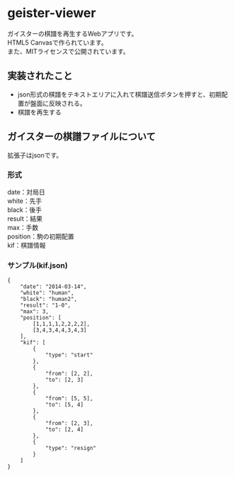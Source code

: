 geister-viewer
===
ガイスターの棋譜を再生するWebアプリです。  
HTML5 Canvasで作られています。   
また、MITライセンスで公開されています。

実装されたこと
---
- json形式の棋譜をテキストエリアに入れて棋譜送信ボタンを押すと、初期配置が盤面に反映される。  
- 棋譜を再生する


ガイスターの棋譜ファイルについて
---  
拡張子はjsonです。  

### 形式
date：対局日  
white：先手    
black：後手    
result：結果  
max：手数  
position：駒の初期配置  
kif：棋譜情報     

### サンプル(kif.json)
```
{
    "date": "2014-03-14",
    "white": "human",
    "black": "human2",
    "result": "1-0",
    "max": 3,
    "position": [
        [1,1,1,1,2,2,2,2],
        [3,4,3,4,4,3,4,3]
    ],
    "kif": [
        {
            "type": "start"
        },
        {
            "from": [2, 2],
            "to": [2, 3]
        },
        {
            "from": [5, 5],
            "to": [5, 4]
        },
        {
            "from": [2, 3],
            "to": [2, 4]
        },
        {
            "type": "resign"
        }
    ]
}
```

  
